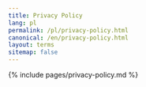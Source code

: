 ```yaml
---
title: Privacy Policy
lang: pl
permalink: /pl/privacy-policy.html
canonical: /en/privacy-policy.html
layout: terms
sitemap: false
---
```


{% include pages/privacy-policy.md %}
